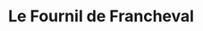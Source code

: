 ---
title: "Le Fournil de Francheval"
url: /francheval/le-fournil-de-francheval/
shop: boulangerie
---